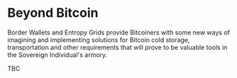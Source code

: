 # Beyond Bitcoin

Border Wallets and Entropy Grids provide Bitcoiners with some new ways of imagining and implementing solutions for Bitcoin cold storage, transportation and other
requirements that will prove to be valuable tools in the Sovereign Individual's armory.

TBC
